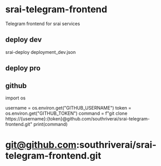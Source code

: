 # srai-telegram-frontend
Telegram frontend for srai services

## deploy dev
srai-deploy deployment_dev.json
## deploy pro



## github
import os

username = os.environ.get("GITHUB_USERNAME")
token = os.environ.get("GITHUB_TOKEN")
command = f"git clone https://{username}:{token}@github.com/southriverai/srai-telegram-frontend.git"
print(command)
# git@github.com:southriverai/srai-telegram-frontend.git
